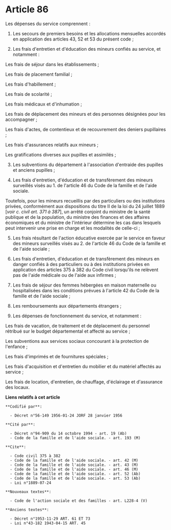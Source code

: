 # Article 86

Les dépenses du service comprennent :

1. Les secours de premiers besoins et les allocations mensuelles accordés en application des articles 43, 52 et 53 du présent
code ;

2. Les frais d'entretien et d'éducation des mineurs confiés au service, et notamment :

Les frais de séjour dans les établissements ;

Les frais de placement familial ;

Les frais d'habillement ;

Les frais de scolarité ;

Les frais médicaux et d'inhumation ;

Les frais de déplacement des mineurs et des personnes désignées pour les accompagner ;

Les frais d'actes, de contentieux et de recouvrement des deniers pupillaires ;

Les frais d'assurances relatifs aux mineurs ;

Les gratifications diverses aux pupilles et assimilés ;

3. Les subventions du département à l'association d'entraide des pupilles et anciens pupilles ;

4. Les frais d'entretien, d'éducation et de transfèrement des mineurs surveillés visés au 1. de l'article 46 du Code de la
famille et de l'aide sociale.

Toutefois, pour les mineurs recueillis par des particuliers ou des institutions privées, conformément aux dispositions du
titre II de la loi du 24 juillet 1889 [*voir c. civil art. 371 à 387*], un arrêté conjoint du ministre de la santé publique
et de la population, du ministre des finances et des affaires économiques et du ministre de l'intérieur détermine les cas
dans lesquels peut intervenir une prise en charge et les modalités de celle-ci ;

5. Les frais résultant de l'action éducative exercée par le service en faveur des mineurs surveillés visés au 2. de l'article
46 du Code de la famille et de l'aide sociale ;

6. Les frais d'entretien, d'éducation et de transfèrement des mineurs en danger confiés à des particuliers ou à des
institutions privées en application des articles 375 à 382 du Code civil lorsqu'ils ne relèvent pas de l'aide médicale ou de
l'aide aux infirmes ;

7. Les frais de séjour des femmes hébergées en maison maternelle ou hospitalisées dans les conditions prévues à l'article 42
du Code de la famille et de l'aide sociale ;

8. Les remboursements aux départements étrangers ;

9. Les dépenses de fonctionnement du service, et notamment :

Les frais de vacation, de traitement et de déplacement du personnel rétribué sur le budget départemental et affecté au
service ;

Les subventions aux services sociaux concourant à la protection de l'enfance ;

Les frais d'imprimés et de fournitures spéciales ;

Les frais d'acquisition et d'entretien du mobilier et du matériel affectés au service ;

Les frais de location, d'entretien, de chauffage, d'éclairage et d'assurance des locaux.

**Liens relatifs à cet article**

	**Codifié par**:

	  - Décret n°56-149 1956-01-24 JORF 28 janvier 1956

	**Cité par**:

	  - Décret n°94-909 du 14 octobre 1994 - art. 19 (Ab)
	  - Code de la famille et de l'aide sociale. - art. 193 (M)

	**Cite**:

	  - Code civil 375 à 382
	  - Code de la famille et de l'aide sociale. - art. 42 (M)
	  - Code de la famille et de l'aide sociale. - art. 43 (M)
	  - Code de la famille et de l'aide sociale. - art. 46 (M)
	  - Code de la famille et de l'aide sociale. - art. 52 (Ab)
	  - Code de la famille et de l'aide sociale. - art. 53 (Ab)
	  - Loi n°1889-07-24

	**Nouveaux textes**:

	  - Code de l'action sociale et des familles - art. L228-4 (V)

	**Anciens textes**:

	  - Décret n°1953-11-29 ART. 61 ET 73
	  - Loi n°43-182 1943-04-15 ART. 45
